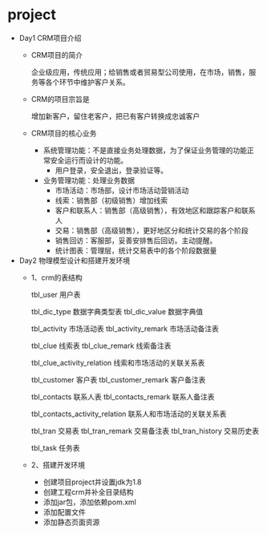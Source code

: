 # project
* Day1 CRM项目介绍
  * CRM项目的简介 
  
    企业级应用，传统应用；给销售或者贸易型公司使用，在市场，销售，服务等各个环节中维护客户关系。
  * CRM的项目宗旨是
  
    增加新客户，留住老客户，把已有客户转换成忠诚客户
  * CRM项目的核心业务
    * 系统管理功能：不是直接业务处理数据，为了保证业务管理的功能正常安全运行而设计的功能。
      * 用户登录，安全退出，登录验证等。
    * 业务管理功能：处理业务数据
      * 市场活动：市场部，设计市场活动营销活动
      * 线索：销售部（初级销售）增加线索
      * 客户和联系人：销售部（高级销售），有效地区和跟踪客户和联系人
      * 交易：销售部（高级销售），更好地区分和统计交易的各个阶段
      * 销售回访：客服部，妥善安排售后回访。主动提醒。
      * 统计图表：管理层，统计交易表中的各个阶段数据量
* Day2 物理模型设计和搭建开发环境
  * 1、crm的表结构

    tbl_user   用户表

    tbl_dic_type   数据字典类型表
    tbl_dic_value  数据字典值

    tbl_activity   市场活动表
    tbl_activity_remark  市场活动备注表
  
    tbl_clue       线索表
    tbl_clue_remark   线索备注表
  
    tbl_clue_activity_relation  线索和市场活动的关联关系表
  
    tbl_customer   客户表
    tbl_customer_remark  客户备注表
  
    tbl_contacts   联系人表
    tbl_contacts_remark 联系人备注表
  
    tbl_contacts_activity_relation 联系人和市场活动的关联关系表
  
    tbl_tran       交易表
    tbl_tran_remark  交易备注表
    tbl_tran_history  交易历史表
  
    tbl_task   任务表
  * 2、搭建开发环境
    * 创建项目project并设置jdk为1.8
    * 创建工程crm并补全目录结构
    * 添加jar包，添加依赖pom.xml
    * 添加配置文件
    * 添加静态页面资源
    
    